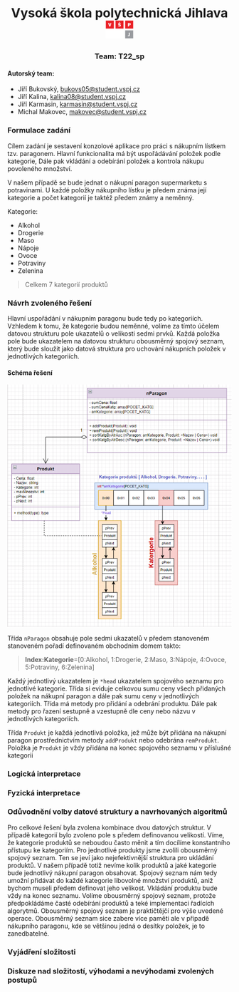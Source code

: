 <div style="text-align:center"><h1>Vysoká škola polytechnická Jihlava <img height="40" src="../imgs/vspjLogo.png" /></div>


<div style="text-align:center"><h3>Team: T22_sp</h3> </div>

#### Autorský team:
- Jiří Bukovský, bukovs05@student.vspj.cz
- Jiří Kalina, kalina08@student.vspj.cz
- Jiří Karmasin, karmasin@student.vspj.cz
- Michal Makovec, makovec@student.vspj.cz

### Formulace zadání
Cílem zadání je sestavení konzolové aplikace pro práci s nákupním lístkem tzv. paragonem. Hlavní funkcionalita má být uspořádávání položek podle kategorie, Dále pak vkládání a odebírání položek a kontrola nákupu povoleného množství. 

V našem případě se bude jednat o nákupní paragon supermarketu s potravinami. U každé položky nákupního lístku je předem známa její kategorie a počet kategorií je taktéž předem známy a neměnný.

Kategorie:
- Alkohol
- Drogerie
- Maso
- Nápoje
- Ovoce
- Potraviny
- Zelenina
> Celkem 7 kategorií produktů


### Návrh zvoleného řešení 
Hlavní uspořádání v nákupním paragonu bude tedy po kategoriích. Vzhledem k tomu, že kategorie budou neměnné, volíme za tímto účelem datovou strukturu pole ukazatelů o velikosti sedmi prvků. Každá položka pole bude ukazatelem na datovou strukturu obousměrný spojový seznam, který bude sloužit jako datová struktura pro uchování nákupních položek v jednotlivých kategoriích.

#### Schéma řešení
![schemaReseni](../imgs/model.png)

Třída `nParagon` obsahuje pole sedmi ukazatelů v předem stanoveném stanoveném pořadí definovaném obchodním domem takto:
> __Index:Kategorie__=[0:Alkohol, 1:Drogerie, 2:Maso, 3:Nápoje, 4:Ovoce, 5:Potraviny, 6:Zelenina]
> 
Každý jednotlivý ukazatelem je `*head` ukazatelem spojového seznamu pro jednotlivé kategorie. Třída si eviduje celkovou sumu ceny všech přidaných položek na nákupní paragon a dále pak sumu ceny v jednotlivých kategoriích. Třída má metody pro přidání a odebrání produktu. Dále pak metody pro řazení sestupně a vzestupně dle ceny nebo názvu v jednotlivých kategoriích.

Třída `Produkt` je každá jednotlivá položka, jež může být přidána na nákupní paragon prostřednictvím metody `addProdukt` nebo odebrána `remProdukt`. Položka je `Produkt` je vždy přidána na konec spojového seznamu v příslušné kategorii

### Logická interpretace
### Fyzická interpretace
### Odůvodnění volby datové struktury a navrhovaných algoritmů
Pro celkové řešení byla zvolena kombinace dvou datových struktur. V případě kategorií bylo zvoleno pole s předem definovanou velikostí. Víme, že kategorie produktů se neboudou často měnit a tím docílíme konstantního přístupu ke kategoriím. Pro jednotlivé produkty jsme zvolili obousměrný spojový seznam. Ten se jeví jako nejefektivnější struktura pro ukládání produktů. V našem případě totiž nevíme kolik produktů a jaké kategorie bude jednotlivý nákupní paragon obsahovat. Spojový seznam nám tedy umožní přidávat do každé kategorie libovolné množství produktů, aniž bychom museli předem definovat jeho velikost. Vkládání produktu bude vždy na konec seznamu. Volíme obousměrný spojový seznam, protože předpokládáme časté odebírání produktů a teké implementaci řadících algorytmů. Obousměrný spojový seznam je praktičtějčí pro výše uvedené operace. Obousměrný seznam sice zabere více paměti ale v připadě nákupního paragonu, kde se většinou jedná o desítky položek, je to zanedbatelné.
### Vyjádření složitosti
### Diskuze nad složitostí, výhodami a nevýhodami zvolených postupů